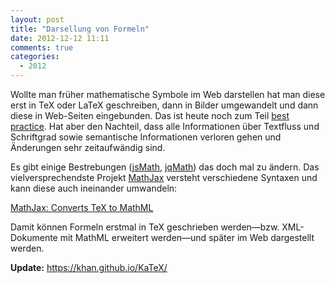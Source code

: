 ```yaml
---
layout: post
title: "Darsellung von Formeln"
date: 2012-12-12 11:11
comments: true
categories:
  - 2012 
---
```

Wollte man früher mathematische Symbole im Web darstellen hat man
diese erst in TeX oder LaTeX geschreiben, dann in Bilder umgewandelt
und dann diese in Web-Seiten eingebunden. Das ist heute noch zum Teil
[best practice][bp]. Hat aber den Nachteil, dass alle Informationen
über Textfluss und Schriftgrad sowie semantische Informationen
verloren gehen und Änderungen sehr zeitaufwändig sind.

Es gibt einige Bestrebungen ([jsMath][jsmath], [jqMath][jqmath]) das
doch mal zu ändern. Das vielversprechendste Projekt [MathJax][mathjax]
versteht verschiedene Syntaxen und kann diese auch ineinander
umwandeln:

[MathJax: Converts TeX to MathML][gist]

Damit können Formeln erstmal in TeX geschrieben werden—bzw.
XML-Dokumente mit MathML erweitert werden—und später im Web
dargestellt werden.

**Update:** https://khan.github.io/KaTeX/

[bp]: https://de.wikipedia.org/wiki/Hilfe:TeX
[jsmath]: http://www.math.union.edu/~dpvc/jsmath
[jqmath]: http://mathscribe.com/author/jqmath.html
[mathjax]: https://www.mathjax.org
[gist]: https://gist.github.com/elektret/6407629
